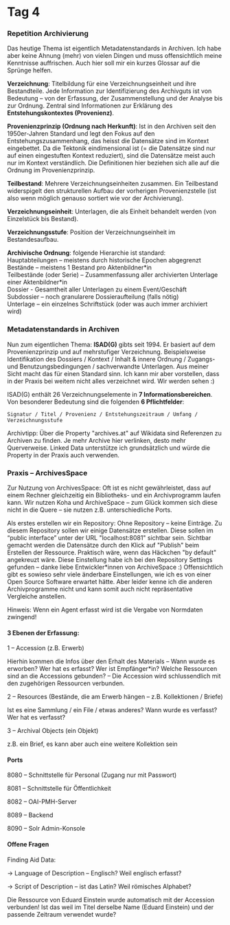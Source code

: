 # Tag 4

### Repetition Archivierung
Das heutige Thema ist eigentlich Metadatenstandards in Archiven. Ich habe aber keine Ahnung (mehr) von vielen Dingen und muss offensichtlich meine Kenntnisse auffrischen. Auch hier soll mir ein kurzes Glossar auf die Sprünge helfen.

**Verzeichnung**: Titelbildung für eine Verzeichnungseinheit und ihre Bestandteile. Jede Information zur Identifizierung des Archivguts ist von Bedeutung – von der Erfassung, der Zusammenstellung und der Analyse bis zur Ordnung. Zentral sind Informationen zur Erklärung des **Entstehungskontextes (Provenienz)**.

**Provenienzprinzip (Ordnung nach Herkunft)**: Ist in den Archiven seit den 1950er-Jahren Standard und legt den Fokus auf den Entstehungszusammenhang, das heisst die Datensätze sind im Kontext eingebettet. Da die Tektonik eindimensional ist (= die Datensätze sind nur auf einen eingestuften Kontext reduziert), sind die Datensätze meist auch nur im Kontext verständlich. Die Definitionen hier beziehen sich alle auf die Ordnung im Provenienzprinzip.

**Teilbestand**: Mehrere Verzeichnungseinheiten zusammen. Ein Teilbestand widerspigelt den strukturellen Aufbau der vorherigen Provenienzstelle (ist also wenn möglich genauso sortiert wie vor der Archivierung).

**Verzeichnungseinheit**: Unterlagen, die als Einheit behandelt werden (von Einzelstück bis Bestand).

**Verzeichnungsstufe**: Position der Verzeichnungseinheit im Bestandesaufbau.

**Archivische Ordnung**: folgende Hierarchie ist standard:<br>
Hauptabteilungen – meistens durch historische Epochen abgegrenzt<br>
Bestände – meistens 1 Bestand pro Aktenbildner\*in<br>
Teilbestände (oder Serie) – Zusammenfassung aller archivierten Unterlage einer Aktenbildner\*in<br>
Dossier - Gesamtheit aller Unterlagen zu einem Event/Geschäft<br>
Subdossier – noch granularere Dossieraufteilung (falls nötig)<br>
Unterlage – ein einzelnes Schriftstück (oder was auch immer archiviert wird)

### Metadatenstandards in Archiven
Nun zum eigentlichen Thema: **ISAD(G)** gibts seit 1994. Er basiert auf dem Provenienzprinzip und auf mehrstufiger Verzeichnung. Beispielsweise Identifikation des Dossiers / Kontext / Inhalt & innere Ordnung / Zugangs- und Benutzungsbedingungen / sachverwandte Unterlagen. Aus meiner Sicht macht das für einen Standard sinn. Ich kann mir aber vorstellen, dass in der Praxis bei weitem nicht alles verzeichnet wird. Wir werden sehen :)

ISAD(G) enthält 26 Verzeichnungselemente in **7 Informationsbereichen**. Von besonderer Bedeutung sind die folgenden **6 Pflichtfelder**:

```Signatur / Titel / Provenienz / Entstehungszeitraum / Umfang / Verzeichnungsstufe```

Archivtipp: Über die Property "archives.at" auf Wikidata sind Referenzen zu Archiven zu finden. Je mehr Archive hier verlinken, desto mehr Querverweise. Linked Data unterstütze ich grundsätzlich und würde die Property in der Praxis auch verwenden.

### Praxis – ArchivesSpace
Zur Nutzung von ArchivesSpace: Oft ist es nicht gewährleistet, dass auf einem Rechner gleichzeitig ein Bibliotheks- und ein Archivprogramm laufen kann. Wir nutzen Koha und ArchiveSpace – zum Glück kommen sich diese nicht in die Quere – sie nutzen z.B. unterschiedliche Ports.

Als erstes erstellen wir ein Repository: Ohne Repository – keine Einträge. Zu diesem Repository sollen wir einige Datensätze erstellen. Diese sollen im “public interface” unter der URL "localhost:8081" sichtbar sein. Sichtbar gemacht werden die Datensätze durch den Klick auf "Publish" beim Erstellen der Ressource. Praktisch wäre, wenn das Häckchen "by default" angekreuzt wäre. Diese Einstellung habe ich bei den Repository Settings gefunden – danke liebe Entwickler\*innen von ArchiveSpace :) Offensichtlich gibt es sowieso sehr viele änderbare Einstellungen, wie ich es von einer Open Source Software erwartet hätte. Aber leider kenne ich die anderen Archivprogramme nicht und kann somit auch nicht repräsentative Vergleiche anstellen.

Hinweis: Wenn ein Agent erfasst wird ist die Vergabe von Normdaten zwingend!

#### 3 Ebenen der Erfassung:

1 – Accession (z.B. Erwerb)

Hierhin kommen die Infos über den Erhalt des Materials – Wann wurde es erworben? Wer hat es erfasst? Wer ist Empfänger\*in? Welche Ressourcen sind an die Accessions gebunden? – Die Accession wird schlussendlich mit den zugehörigen Ressourcen verbunden.

2 – Resources (Bestände, die am Erwerb hängen – z.B. Kollektionen / Briefe)

Ist es eine Sammlung / ein File / etwas anderes? Wann wurde es verfasst? Wer hat es verfasst?

3 – Archival Objects (ein Objekt)

z.B. ein Brief, es kann aber auch eine weitere Kollektion sein

#### Ports
8080 – Schnittstelle für Personal (Zugang nur mit Passwort)

8081 – Schnittstelle für Öffentlichkeit

8082 – OAI-PMH-Server

8089 – Backend

8090 – Solr Admin-Konsole

#### Offene Fragen
Finding Aid Data:

-> Language of Description – Englisch? Weil englisch erfasst?

-> Script of Description – ist das Latin? Weil römisches Alphabet?

Die Ressource von Eduard Einstein wurde automatisch mit der Accession verbunden! Ist das weil im Titel derselbe Name (Eduard Einstein) und der passende Zeitraum verwendet wurde?